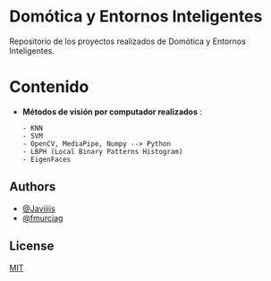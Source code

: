 # Domótica y Entornos Inteligentes

Repositorio de los proyectos realizados de Domótica y Entornos Inteligentes.

# Contenido

- **Métodos de visión por computador realizados** :

    ```
    - KNN
    - SVM
    - OpenCV, MediaPipe, Numpy --> Python
    - LBPH (Local Binary Patterns Histogram)
    - EigenFaces
    ```

## Authors

- [@Javiiiis](https://www.github.com/Javiiiis)
- [@fmurciag](https://www.github.com/fmurciag)

## License

[MIT](https://choosealicense.com/licenses/mit/)
